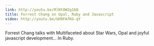 ```yaml
---
link: http://youtu.be/RlNtOW2g1bQ
title: Forrest Chang on Opal, Ruby and Javascript
video: http://youtu.be/GH9FAfKG-qY
---
```


Forrest Chang talks with Multifaceted about Star Wars, Opal and joyful
javascript development... In Ruby.

